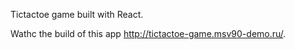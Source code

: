 Tictactoe game built with React.

Wathc the build of this app http://tictactoe-game.msv90-demo.ru/.
